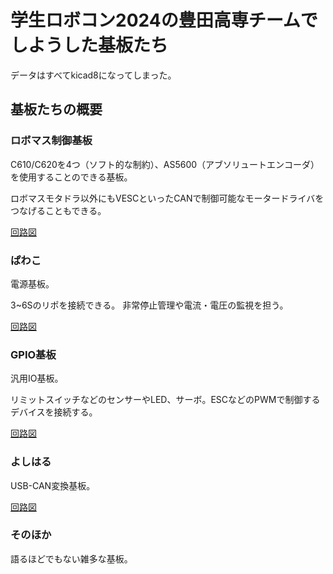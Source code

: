 # 学生ロボコン2024の豊田高専チームでしようした基板たち

データはすべてkicad8になってしまった。  

## 基板たちの概要

### ロボマス制御基板  

C610/C620を4つ（ソフト的な制約）、AS5600（アブソリュートエンコーダ）を使用することのできる基板。  

ロボマスモタドラ以外にもVESCといったCANで制御可能なモータードライバをつなげることもできる。  

[回路図](ロボマス制御/ロボマス制御.pdf)

### ぱわこ

電源基板。  

3~6Sのリポを接続できる。
非常停止管理や電流・電圧の監視を担う。  

[回路図](ぱわこ/ぱわこ.pdf)

### GPIO基板

汎用IO基板。  

リミットスイッチなどのセンサーやLED、サーボ。ESCなどのPWMで制御するデバイスを接続する。  

[回路図](GPIO基板/GPIO基板.pdf)

### よしはる

USB-CAN変換基板。  

[回路図](よしはる/よしはる.pdf)

### そのほか

語るほどでもない雑多な基板。  
